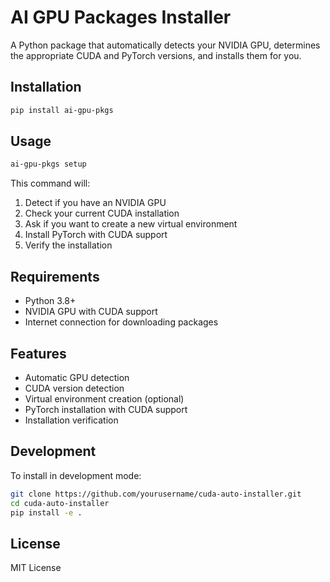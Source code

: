 # AI GPU Packages Installer

A Python package that automatically detects your NVIDIA GPU, determines the appropriate CUDA and PyTorch versions, and installs them for you.

## Installation

```bash
pip install ai-gpu-pkgs
```

## Usage

```bash
ai-gpu-pkgs setup
```

This command will:

1. Detect if you have an NVIDIA GPU
2. Check your current CUDA installation
3. Ask if you want to create a new virtual environment
4. Install PyTorch with CUDA support
5. Verify the installation

## Requirements

- Python 3.8+
- NVIDIA GPU with CUDA support
- Internet connection for downloading packages

## Features

- Automatic GPU detection
- CUDA version detection
- Virtual environment creation (optional)
- PyTorch installation with CUDA support
- Installation verification

## Development

To install in development mode:

```bash
git clone https://github.com/yourusername/cuda-auto-installer.git
cd cuda-auto-installer
pip install -e .
```

## License

MIT License
